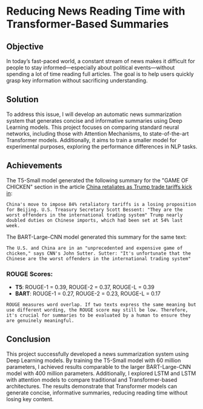# Reducing News Reading Time with Transformer-Based Summaries

## Objective
In today’s fast-paced world, a constant stream of news makes it difficult for people to stay informed—especially about political events—without spending a lot of time reading full articles. The goal is to help users quickly grasp key information without sacrificing understanding.

## Solution
To address this issue, I will develop an automatic news summarization system that generates concise and informative summaries using Deep Learning models. This project focuses on comparing standard neural networks, including those with Attention Mechanisms, to state-of-the-art Transformer models. Additionally, it aims to train a smaller model for experimental purposes, exploring the performance differences in NLP tasks.

## Achievements  
The T5-Small model generated the following summary for the "GAME OF CHICKEN" section in the article <a href = "https://www.reuters.com/world/trumps-latest-tariffs-loom-set-deepen-global-trade-war-2025-04-09/">China retaliates as Trump trade tariffs kick in</a>:
```
China's move to impose 84% retaliatory tariffs is a losing proposition for Beijing. U.S. Treasury Secretary Scott Bessent: "They are the worst offenders in the international trading system" Trump nearly doubled duties on Chinese imports, which had been set at 54% last week.
```

The BART-Large-CNN model generated this summary for the same text:
```
The U.S. and China are in an "unprecedented and expensive game of chicken," says CNN's John Sutter. Sutter: "It's unfortunate that the Chinese are the worst offenders in the international trading system"
```

### ROUGE Scores:
- **T5**: ROUGE-1 = 0.39, ROUGE-2 = 0.37, ROUGE-L = 0.39
- **BART**: ROUGE-1 = 0.27, ROUGE-2 = 0.23, ROUGE-L = 0.17

```ROUGE measures word overlap. If two texts express the same meaning but use different wording, the ROUGE score may still be low. Therefore, it's crucial for summaries to be evaluated by a human to ensure they are genuinely meaningful.```

## Conclusion
This project successfully developed a news summarization system using Deep Learning models. By training the T5-Small model with 60 million parameters, I achieved results comparable to the larger BART-Large-CNN model with 400 million parameters. Additionally, I explored LSTM and LSTM with attention models to compare traditional and Transformer-based architectures. The results demonstrate that Transformer models can generate concise, informative summaries, reducing reading time without losing key content.